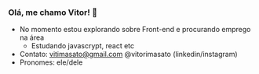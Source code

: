 ### Olá, me chamo Vitor! 👋


- No momento estou explorando sobre Front-end e procurando emprego na área
  - Estudando javascrypt, react etc 
- Contato: vitimasato@gmail.com
           @vitorimasato (linkedin/instagram)
- Pronomes: ele/dele


